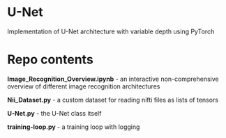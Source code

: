 # U-Net
Implementation of U-Net architecture with variable depth using PyTorch

# Repo contents 

**Image_Recognition_Overview.ipynb** - an interactive non-comprehensive overview of different image recognition architectures

**Nii_Dataset.py** - a custom dataset for reading nifti files as lists of tensors

**U-Net.py** - the U-Net class itself

**training-loop.py** - a training loop with logging
